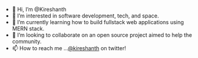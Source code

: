 - 👋 Hi, I’m @Kireshanth
- 👀 I’m interested in software development, tech, and space. 
- 🌱 I’m currently learning how to build fullstack web applications using MERN stack.
- 💞️ I’m looking to collaborate on an open source project aimed to help the community.
- 📫 How to reach me ...[@kireshanth](https://twitter.com/kireshantht) on twitter!

<!---
Kireshanth/Kireshanth is a ✨ special ✨ repository because its `README.md` (this file) appears on your GitHub profile.
You can click the Preview link to take a look at your changes.
--->
